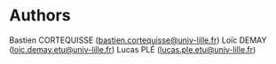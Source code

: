 # Authors
Bastien CORTEQUISSE (bastien.cortequisse@univ-lille.fr)
Loïc DEMAY (loic.demay.etu@univ-lille.fr)
Lucas PLÉ (lucas.ple.etu@univ-lille.fr)
